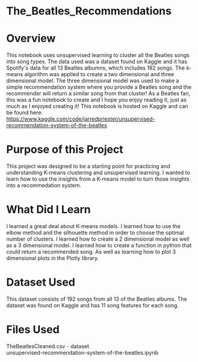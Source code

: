 # The_Beatles_Recommendations

# Overview
This notebook uses unsupervised learning to cluster all the Beatles songs into song types. The data used was a dataset found on Kaggle and it has Spotify's data for all 13 Beatles albumns, which includes 192 songs. The k-means algorithm was applied to create a two dimensional and three dimensional model. The three dimensional model was used to make a simple recommendation system where you provide a Beatles song and the recommender will return a similar song from that cluster! As a Beatles fan, this was a fun notebook to create and I hope you enjoy reading it, just as much as I enjoyed creating it! This notebook is hosted on Kaggle and can be found here:  
https://www.kaggle.com/code/jarredpriester/unsupervised-recommendation-system-of-the-beatles

# Purpose of this Project
This project was designed to be a starting point for practicing and understanding K-means clustering and unsupervised learning. I wanted to learn how to use the insights from a K-means model to turn those insights into a recommedation system.

# What Did I Learn
I learned a great deal about K-means models. I learned how to use the elbow method and the silhouette method in order to choose the optimal number of clusters. I learned how to create a 2 dimensional model as well as a 3 dimensional model. I learned how to create a function in python that could return a recommended song. As well as learning how to plot 3 dimensional plots in the Plotly library.

# Dataset Used
This dataset consists of 192 songs from all 13 of the Beatles albums. The dataset was found on Kaggle and has 11 song features for each song.

# Files Used
TheBeatlesCleaned.csv - dataset  
unsupervised-recommendation-system-of-the-beatles.ipynb
